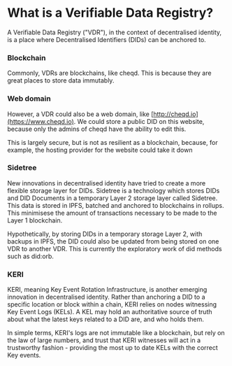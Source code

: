 # What is a Verifiable Data Registry?

A Verifiable Data Registry ("VDR"), in the context of decentralised identity, is a place where Decentralised Identifiers (DIDs) can be anchored to.&#x20;

### Blockchain

Commonly, VDRs are blockchains, like cheqd. This is because they are great places to store data immutably.&#x20;

### Web domain

However, a VDR could also be a web domain, like [http://cheqd.io](https://www.cheqd.io). We could store a public DID on this website, because only the admins of cheqd have the ability to edit this.&#x20;

This is largely secure, but is not as resilient as a blockchain, because, for example, the hosting provider for the website could take it down&#x20;

### Sidetree

New innovations in decentralised identity have tried to create a more flexible storage layer for DIDs. Sidetree is a technology which stores DIDs and DID Documents in a temporary Layer 2 storage layer called Sidetree. This data is stored in IPFS, batched and anchored to blockchains in rollups. This minimisese the amount of transactions necessary to be made to the Layer 1 blockchain.&#x20;

Hypothetically, by storing DIDs in a temporary storage Layer 2, with backups in IPFS, the DID could also be updated from being stored on one VDR to another VDR. This is currently the exploratory work of did methods such as did:orb.&#x20;

### KERI

KERI, meaning Key Event Rotation Infrastructure, is another emerging innovation in decentralised identity. Rather than anchoring a DID to a specific location or block within a chain, KERI relies on nodes witnessing Key Event Logs (KELs). A KEL may hold an authoritative source of truth about what the latest keys related to a DID are, and who holds them.

In simple terms, KERI's logs are not immutable like a blockchain, but rely on the law of large numbers, and trust that KERI witnesses will act in a trustworthy fashion - providing the most up to date KELs with the correct Key events.&#x20;




